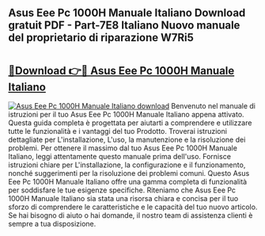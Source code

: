 ## Asus Eee Pc 1000H Manuale Italiano Download gratuit PDF - Part-7E8 Italiano Nuovo manuale del proprietario di riparazione W7Ri5

# <h2><a href="http://dfbnx78.blite.top/?on=Asus+Eee+Pc+1000H+Manuale+Italiano">🔗Download 👉🔴 Asus Eee Pc 1000H Manuale Italiano</a></h2>

[![Asus Eee Pc 1000H Manuale Italiano download](https://i.imgur.com/lujVjoI.png)](http://dfbnx78.blite.top/?on=Asus+Eee+Pc+1000H+Manuale+Italiano)
Benvenuto nel manuale di istruzioni per il tuo Asus Eee Pc 1000H Manuale Italiano appena attivato. Questa guida completa è progettata per aiutarti a comprendere e utilizzare tutte le funzionalità e i vantaggi del tuo Prodotto. Troverai istruzioni dettagliate per L'installazione, L'uso, la manutenzione e la risoluzione dei problemi. Per ottenere il massimo dal tuo Asus Eee Pc 1000H Manuale Italiano, leggi attentamente questo manuale prima dell'uso. Fornisce istruzioni chiare per L'installazione, la configurazione e il funzionamento, nonché suggerimenti per la risoluzione dei problemi comuni. Questo Asus Eee Pc 1000H Manuale Italiano offre una gamma completa di funzionalità per soddisfare le tue esigenze specifiche. Riteniamo che Asus Eee Pc 1000H Manuale Italiano sia stata una risorsa chiara e concisa per il tuo sforzo di comprendere le caratteristiche e le capacità del tuo nuovo articolo. Se hai bisogno di aiuto o hai domande, il nostro team di assistenza clienti è sempre a tua disposizione.
